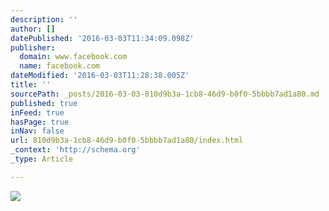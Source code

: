 ```yaml
---
description: ''
author: []
datePublished: '2016-03-03T11:34:09.098Z'
publisher:
  domain: www.facebook.com
  name: facebook.com
dateModified: '2016-03-03T11:28:38.005Z'
title: ''
sourcePath: _posts/2016-03-03-810d9b3a-1cb8-46d9-b0f0-5bbbb7ad1a80.md
published: true
inFeed: true
hasPage: true
inNav: false
url: 810d9b3a-1cb8-46d9-b0f0-5bbbb7ad1a80/index.html
_context: 'http://schema.org'
_type: Article

---
```

![](https://scontent-iad3-1.xx.fbcdn.net/hphotos-xpt1/t31.0-8/11224090_1709840125917663_8807057484930260384_o.jpg)